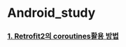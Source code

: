 # Android_study

### [1. Retrofit2의 coroutines활용 방법](https://github.com/hwangnk1004/Android_study/issues/1)
  
